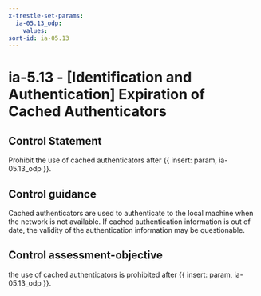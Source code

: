 ```yaml
---
x-trestle-set-params:
  ia-05.13_odp:
    values:
sort-id: ia-05.13
---
```


# ia-5.13 - \[Identification and Authentication\] Expiration of Cached Authenticators

## Control Statement

Prohibit the use of cached authenticators after {{ insert: param, ia-05.13_odp }}.

## Control guidance

Cached authenticators are used to authenticate to the local machine when the network is not available. If cached authentication information is out of date, the validity of the authentication information may be questionable.

## Control assessment-objective

the use of cached authenticators is prohibited after {{ insert: param, ia-05.13_odp }}.
